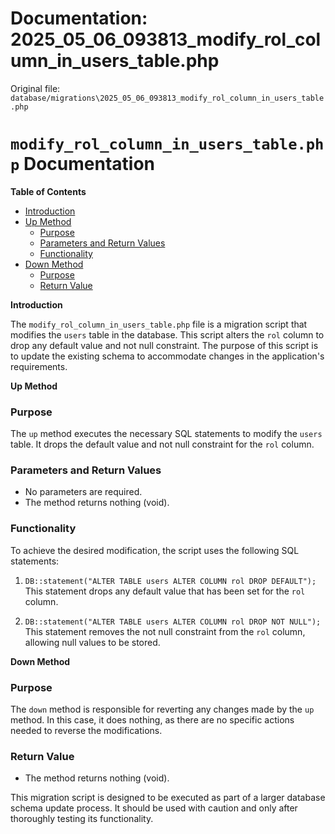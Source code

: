 # Documentation: 2025_05_06_093813_modify_rol_column_in_users_table.php

Original file: `database/migrations\2025_05_06_093813_modify_rol_column_in_users_table.php`

# `modify_rol_column_in_users_table.php` Documentation

**Table of Contents**

* [Introduction](#introduction)
* [Up Method](#up-method)
	+ [Purpose](#purpose)
	+ [Parameters and Return Values](#parameters-and-return-values)
	+ [Functionality](#functionality)
* [Down Method](#down-method)
	+ [Purpose](#purpose-1)
	+ [Return Value](#return-value)

**Introduction**

The `modify_rol_column_in_users_table.php` file is a migration script that modifies the `users` table in the database. This script alters the `rol` column to drop any default value and not null constraint. The purpose of this script is to update the existing schema to accommodate changes in the application's requirements.

**Up Method**

### Purpose

The `up` method executes the necessary SQL statements to modify the `users` table. It drops the default value and not null constraint for the `rol` column.

### Parameters and Return Values

* No parameters are required.
* The method returns nothing (void).

### Functionality

To achieve the desired modification, the script uses the following SQL statements:

1. `DB::statement("ALTER TABLE users ALTER COLUMN rol DROP DEFAULT");`
This statement drops any default value that has been set for the `rol` column.

2. `DB::statement("ALTER TABLE users ALTER COLUMN rol DROP NOT NULL");`
This statement removes the not null constraint from the `rol` column, allowing null values to be stored.

**Down Method**

### Purpose

The `down` method is responsible for reverting any changes made by the `up` method. In this case, it does nothing, as there are no specific actions needed to reverse the modifications.

### Return Value

* The method returns nothing (void).

This migration script is designed to be executed as part of a larger database schema update process. It should be used with caution and only after thoroughly testing its functionality.